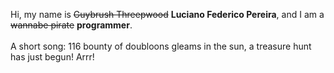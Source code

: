 Hi, my name is ~~Guybrush Threepwood~~ **Luciano Federico Pereira**, and I am a ~~wannabe pirate~~ **programmer**.<br><br>A short song: 116 bounty of doubloons gleams in the sun, a treasure hunt has just begun! Arrr!
